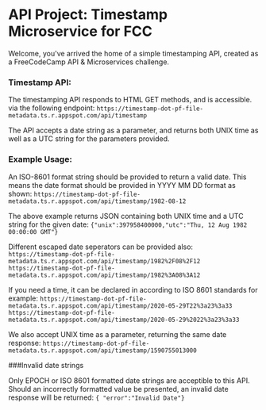 # API Project: Timestamp Microservice for FCC

Welcome, you've arrived the home of a simple timestamping API, created as a FreeCodeCamp API & Microservices challenge.

### Timestamp API:

The timestamping API responds to HTML GET methods, and is accessible. via the following endpoint:
`https://timestamp-dot-pf-file-metadata.ts.r.appspot.com/api/timestamp`

The API accepts a date string as a parameter, and returns both UNIX time as well as a UTC string for the parameters provided.

### Example Usage:

An ISO-8601 format string should be provided to return a valid date.  This means the date format should be provided in YYYY MM DD format as shown:
`https://timestamp-dot-pf-file-metadata.ts.r.appspot.com/api/timestamp/1982-08-12`

The above example returns JSON containing both UNIX time and a UTC string for the given date:
`{"unix":397958400000,"utc":"Thu, 12 Aug 1982 00:00:00 GMT"}`

Different escaped date seperators can be provided also:
`https://timestamp-dot-pf-file-metadata.ts.r.appspot.com/api/timestamp/1982%2F08%2F12`
`https://timestamp-dot-pf-file-metadata.ts.r.appspot.com/api/timestamp/1982%3A08%3A12`

If you need a time, it can be declared in according to ISO 8601 standards for example:
`https://timestamp-dot-pf-file-metadata.ts.r.appspot.com/api/timestamp/2020-05-29T22%3a23%3a33`
`https://timestamp-dot-pf-file-metadata.ts.r.appspot.com/api/timestamp/2020-05-29%2022%3a23%3a33`

We also accept UNIX time as a parameter, returning the same date response:
`https://timestamp-dot-pf-file-metadata.ts.r.appspot.com/api/timestamp/1590755013000`

###Invalid date strings

Only EPOCH or ISO 8601 formatted date strings are acceptible to this API.  Should an incorrectly formatted value be presented, an invalid date response will be returned:
`{ "error":"Invalid Date"}`